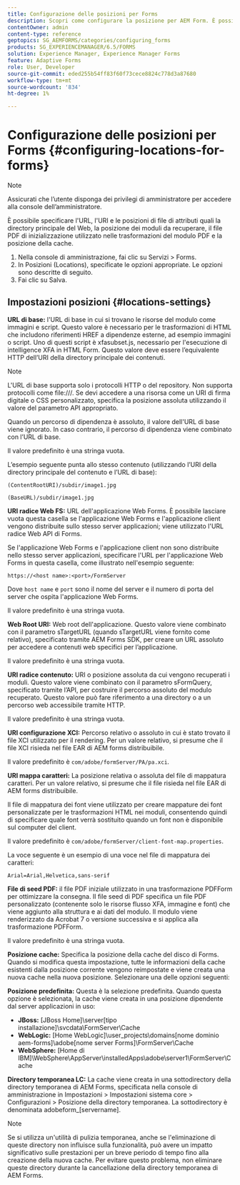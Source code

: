 ```yaml
---
title: Configurazione delle posizioni per Forms
description: Scopri come configurare la posizione per AEM Form. È possibile specificare le posizioni di file dell'attributo, la posizione del modulo, il file PDF di seed e la posizione della cache.
contentOwner: admin
content-type: reference
geptopics: SG_AEMFORMS/categories/configuring_forms
products: SG_EXPERIENCEMANAGER/6.5/FORMS
solution: Experience Manager, Experience Manager Forms
feature: Adaptive Forms
role: User, Developer
source-git-commit: eded255b54ff83f60f73cece8824c778d3a87680
workflow-type: tm+mt
source-wordcount: '834'
ht-degree: 1%

---
```


# Configurazione delle posizioni per Forms {#configuring-locations-for-forms}

>[!NOTE]
> 
> Assicurati che l’utente disponga dei privilegi di amministratore per accedere alla console dell’amministratore.

È possibile specificare l&#39;URL, l&#39;URI e le posizioni di file di attributi quali la directory principale del Web, la posizione dei moduli da recuperare, il file PDF di inizializzazione utilizzato nelle trasformazioni del modulo PDF e la posizione della cache.

1. Nella console di amministrazione, fai clic su Servizi > Forms.
1. In Posizioni (Locations), specificate le opzioni appropriate. Le opzioni sono descritte di seguito.
1. Fai clic su Salva.

## Impostazioni posizioni {#locations-settings}

**URL di base:** l&#39;URL di base in cui si trovano le risorse del modulo come immagini e script. Questo valore è necessario per le trasformazioni di HTML che includono riferimenti HREF a dipendenze esterne, ad esempio immagini o script. Uno di questi script è xfasubset.js, necessario per l&#39;esecuzione di intelligence XFA in HTML Form. Questo valore deve essere l’equivalente HTTP dell’URI della directory principale dei contenuti.

>[!NOTE]
>
>L&#39;URL di base supporta solo i protocolli HTTP o del repository. Non supporta protocolli come file:///. Se devi accedere a una risorsa come un URI di firma digitale o CSS personalizzato, specifica la posizione assoluta utilizzando il valore del parametro API appropriato.

Quando un percorso di dipendenza è assoluto, il valore dell&#39;URL di base viene ignorato. In caso contrario, il percorso di dipendenza viene combinato con l’URL di base.

Il valore predefinito è una stringa vuota.

L’esempio seguente punta allo stesso contenuto (utilizzando l’URI della directory principale del contenuto e l’URL di base):

`(ContentRootURI)/subdir/image1.jpg`

`(BaseURL)/subdir/image1.jpg`

**URI radice Web FS:** URL dell&#39;applicazione Web Forms. È possibile lasciare vuota questa casella se l&#39;applicazione Web Forms e l&#39;applicazione client vengono distribuite sullo stesso server applicazioni; viene utilizzato l&#39;URL radice Web API di Forms.

Se l&#39;applicazione Web Forms e l&#39;applicazione client non sono distribuite nello stesso server applicazioni, specificare l&#39;URL per l&#39;applicazione Web Forms in questa casella, come illustrato nell&#39;esempio seguente:

`https://<host name>:<port>/FormServer`

Dove `host name` e `port` sono il nome del server e il numero di porta del server che ospita l&#39;applicazione Web Forms.

Il valore predefinito è una stringa vuota.

**Web Root URI:** Web root dell&#39;applicazione. Questo valore viene combinato con il parametro sTargetURL (quando sTargetURL viene fornito come relativo), specificato tramite AEM Forms SDK, per creare un URL assoluto per accedere a contenuti web specifici per l’applicazione.

Il valore predefinito è una stringa vuota.

**URI radice contenuto:** URI o posizione assoluta da cui vengono recuperati i moduli. Questo valore viene combinato con il parametro sFormQuery, specificato tramite l’API, per costruire il percorso assoluto del modulo recuperato. Questo valore può fare riferimento a una directory o a un percorso web accessibile tramite HTTP.

Il valore predefinito è una stringa vuota.

**URI configurazione XCI:** Percorso relativo o assoluto in cui è stato trovato il file XCI utilizzato per il rendering. Per un valore relativo, si presume che il file XCI risieda nel file EAR di AEM forms distribuibile.

Il valore predefinito è `com/adobe/formServer/PA/pa.xci`.

**URI mappa caratteri:** La posizione relativa o assoluta del file di mappatura caratteri. Per un valore relativo, si presume che il file risieda nel file EAR di AEM forms distribuibile.

Il file di mappatura dei font viene utilizzato per creare mappature dei font personalizzate per le trasformazioni HTML nei moduli, consentendo quindi di specificare quale font verrà sostituito quando un font non è disponibile sul computer del client.

Il valore predefinito è `com/adobe/formServer/client-font-map.properties`.

La voce seguente è un esempio di una voce nel file di mappatura dei caratteri:

`Arial=Arial,Helvetica,sans-serif`

**File di seed PDF:** il file PDF iniziale utilizzato in una trasformazione PDFForm per ottimizzare la consegna. Il file seed di PDF specifica un file PDF personalizzato (contenente solo le risorse flusso XFA, immagine e font) che viene aggiunto alla struttura e ai dati del modulo. Il modulo viene renderizzato da Acrobat 7 o versione successiva e si applica alla trasformazione PDFForm.

Il valore predefinito è una stringa vuota.

**Posizione cache:** Specifica la posizione della cache del disco di Forms. Quando si modifica questa impostazione, tutte le informazioni della cache esistenti dalla posizione corrente vengono reimpostate e viene creata una nuova cache nella nuova posizione. Selezionare una delle opzioni seguenti:

**Posizione predefinita:** Questa è la selezione predefinita. Quando questa opzione è selezionata, la cache viene creata in una posizione dipendente dal server applicazioni in uso:

* **JBoss:** [JBoss Home]\server\[tipo installazione]\svcdata\FormServer\Cache
* **WebLogic:** [Home WebLogic]\user_projects\domains\[nome dominio aem-forms]\adobe\[nome server Forms]\FormServer\Cache
* **WebSphere:** [Home di IBM]\WebSphere\AppServer\installedApps\adobe\server1\FormServer\Cache

**Directory temporanea LC:** La cache viene creata in una sottodirectory della directory temporanea di AEM Forms, specificata nella console di amministrazione in Impostazioni > Impostazioni sistema core > Configurazioni > Posizione della directory temporanea. La sottodirectory è denominata adobeform_[servername].

>[!NOTE]
>
>Se si utilizza un&#39;utilità di pulizia temporanea, anche se l&#39;eliminazione di queste directory non influisce sulla funzionalità, può avere un impatto significativo sulle prestazioni per un breve periodo di tempo fino alla creazione della nuova cache. Per evitare questo problema, non eliminare queste directory durante la cancellazione della directory temporanea di AEM Forms.
